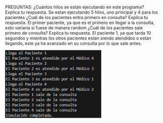 PREGUNTAS: 
¿Cuántos hilos se están ejecutando en este programa? Explica tu respuesta. 
Se estan ejecutando 5 hilos, uno principal y 4 para los pacientes
¿Cuál de los pacientes entra primero en consulta? Explica tu respuesta.
El primer paciente, ya que es el primero en llegar a la consulta, esto variaria si fuese de manera random
¿Cuál de los pacientes sale primero de consulta? Explica tu respuesta.
El paciente 1, ya que tarda 10 segundos y mientras los otros pacientes estan siendo atendidos o estan llegando, este ya ha avanzado en su consulta por lo que sale antes.

![alt text](image.png)
